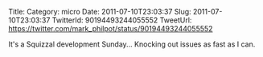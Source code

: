 Title: 
Category: micro
Date: 2011-07-10T23:03:37
Slug: 2011-07-10T23:03:37
TwitterId: 90194493244055552
TweetUrl: https://twitter.com/mark_philpot/status/90194493244055552

It's a Squizzal development Sunday... Knocking out issues as fast as I can.